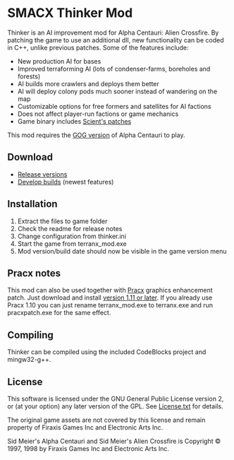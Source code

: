 
SMACX Thinker Mod
=================

Thinker is an AI improvement mod for Alpha Centauri: Alien Crossfire. By patching the game to use an additional dll, new functionality can be coded in C++, unlike previous patches. Some of the features include:

* New production AI for bases
* Improved terraforming AI (lots of condenser-farms, boreholes and forests)
* AI builds more crawlers and deploys them better
* AI will deploy colony pods much sooner instead of wandering on the map
* Customizable options for free formers and satellites for AI factions
* Does not affect player-run factions or game mechanics
* Game binary includes [Scient's patches](Details.md)

This mod requires the [GOG version](https://www.gog.com/game/sid_meiers_alpha_centauri) of Alpha Centauri to play.


Download
--------
* [Release versions](https://www.dropbox.com/sh/qsps5bhz8v020o9/AAAp6ioWxdo7vnG6Ity5W3o1a?dl=0&lst=)
* [Develop builds](https://www.dropbox.com/sh/qsps5bhz8v020o9/AADv-0D0-bPq22pgoAIcDRC3a/develop?dl=0&lst=) (newest features)


Installation
------------
1. Extract the files to game folder
2. Check the readme for release notes
3. Change configuration from thinker.ini
4. Start the game from terranx_mod.exe
5. Mod version/build date should now be visible in the game version menu


Pracx notes
-----------
This mod can also be used together with [Pracx](https://github.com/DrazharLn/pracx) graphics enhancement patch. Just download and install [version 1.11 or later](https://github.com/DrazharLn/pracx/releases/). If you already use Pracx 1.10 you can just rename terranx_mod.exe to terranx.exe and run pracxpatch.exe for the same effect.

Compiling
---------
Thinker can be compiled using the included CodeBlocks project and mingw32-g++.


License
-------
This software is licensed under the GNU General Public License version 2, or (at your option) any later version of the GPL. See [License.txt](License.txt) for details.

The original game assets are not covered by this license and remain property of Firaxis Games Inc and Electronic Arts Inc.

Sid Meier's Alpha Centauri and Sid Meier's Alien Crossfire is Copyright © 1997, 1998 by Firaxis Games Inc and Electronic Arts Inc.

